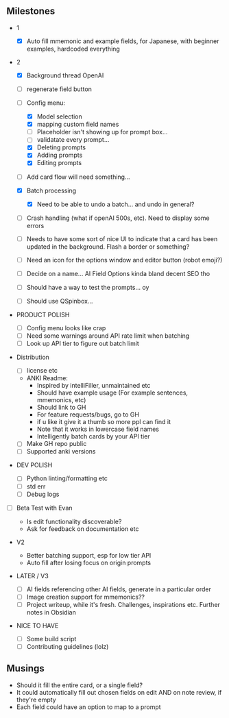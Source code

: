 ## Milestones

- 1

  - [x] Auto fill mmemonic and example fields, for Japanese, with beginner examples, hardcoded everything

- 2

  - [x] Background thread OpenAI
  - [ ] regenerate field button
  - [ ] Config menu:

    - [x] Model selection
    - [x] mapping custom field names
    - [ ] Placeholder isn't showing up for prompt box...
    - [ ] validatate every prompt...
    - [x] Deleting prompts
    - [x] Adding prompts
    - [x] Editing prompts

  - [ ] Add card flow will need something...
  - [x] Batch processing
    - [x] Need to be able to undo a batch... and undo in general?
  - [ ] Crash handling (what if openAI 500s, etc). Need to display some errors

  - [ ] Needs to have some sort of nice UI to indicate that a card has been updated in the background. Flash a border or something?
  - [ ] Need an icon for the options window and editor button (robot emoji?)
  - [ ] Decide on a name... AI Field Options kinda bland decent SEO tho
  - [ ] Should have a way to test the prompts... oy
  - [ ] Should use QSpinbox...

- PRODUCT POLISH

  - [ ] Config menu looks like crap
  - [ ] Need some warnings around API rate limit when batching
  - [ ] Look up API tier to figure out batch limit

- Distribution

  - [ ] license etc
  - ANKI Readme:
    - Inspired by intelliFiller, unmaintained etc
    - Should have example usage (For example sentences, mmemonics, etc)
    - Should link to GH
    - For feature requests/bugs, go to GH
    - if u like it give it a thumb so more ppl can find it
    - Note that it works in lowercase field names
    - Intelligently batch cards by your API tier
  - [ ] Make GH repo public
  - [ ] Supported anki versions

- DEV POLISH

  - [ ] Python linting/formatting etc
  - [ ] std err
  - [ ] Debug logs

- [ ] Beta Test with Evan

  - Is edit functionality discoverable?
  - Ask for feedback on documentation etc

- V2
  - Better batching support, esp for low tier API
  - Auto fill after losing focus on origin prompts

- LATER / V3
  - [ ] AI fields referencing other AI fields, generate in a particular order
  - [ ] Image creation support for mmemonics??
  - [ ] Project writeup, while it's fresh. Challenges, inspirations etc. Further notes in Obsidian

- NICE TO HAVE
  - [ ] Some build script
  - [ ] Contributing guidelines (lolz)

## Musings

- Should it fill the entire card, or a single field?
- It could automatically fill out chosen fields on edit AND on note review, if they're empty
- Each field could have an option to map to a prompt
